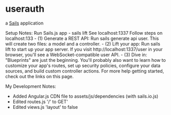 # userauth

a [Sails](http://sailsjs.org) application

Setup Notes:
Run Sails.js app - sails lift
See localhost:1337
Follow steps on localhost:133
	- (1) Generate a REST API: Run sails generate api user. This will create two files: a model and a controller.
	- (2) Lift your app: Run sails lift to start up your app server. If you visit http://localhost:1337/user in your browser, you'll see a WebSocket-compatible user API.
	- (3) Dive in: "Blueprints" are just the beginning. You'll probably also want to learn how to customize your app's routes, set up security policies, configure your data sources, and build custom controller actions. For more help getting started, check out the links on this page.

My Development Notes:
- Added Angular.js CDN file to assets/js/dependencies (with sails.io.js)
- Edited routes.js '/' to GET'
- Edited views.js 'layout' to false